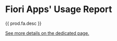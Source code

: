 # Fiori Apps' Usage Report

{{ prod.fa.desc }}

[See more details on the dedicated page.](https://help.fioriappsusage.org/)